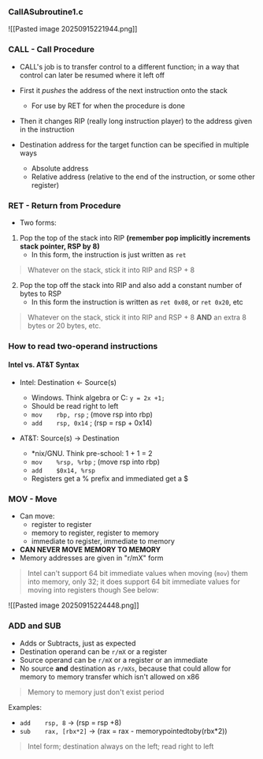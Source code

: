 
### CallASubroutine1.c
![[Pasted image 20250915221944.png]]

### CALL - Call Procedure

- CALL's job is to transfer control to a different function; in a way that control can later be resumed where it left off
- First it _pushes_ the address of the next instruction onto the stack
	- For use by RET for when the procedure is done
- Then it changes RIP (really long instruction player) to the address given in the instruction

- Destination address for the target function can be specified in multiple ways
	- Absolute address
	- Relative address (relative to the end of the instruction, or some other register)

### RET - Return from Procedure

- Two forms:
1. Pop the top of the stack into RIP **(remember pop implicitly increments stack pointer, RSP by 8)**
	-  In this form, the instruction is just written as `ret`
> Whatever on the stack, stick it into RIP and RSP + 8

2. Pop the top off the stack into RIP and also add a constant number of bytes to RSP
	- In this form the instruction is written as `ret 0x08`, or `ret 0x20`, etc
> Whatever on the stack, stick it into RIP and RSP + 8 **AND** an extra 8 bytes or 20 bytes, etc.


### How to read two-operand instructions
#### Intel vs. AT&T Syntax

- Intel: Destination <- Source(s)
	- Windows. Think algebra or C: `y = 2x +1;`
	- Should be read right to left
	- `mov    rbp, rsp` ; (move rsp into rbp)
	- `add    rsp, 0x14` ; (rsp = rsp + 0x14)

- AT&T: Source(s) -> Destination
	- \*nix/GNU. Think pre-school: 1 + 1 = 2
	- `mov    %rsp, %rbp` ; (move rsp into rbp)
	- `add    $0x14, %rsp`
	- Registers get a % prefix and immediated get a $

### MOV - Move

- Can move:
	- register to register
	- memory to register, register to memory
	- immediate to register, immediate to memory
- **CAN NEVER MOVE MEMORY TO MEMORY**
- Memory addresses are given in "r/mX" form

> Intel can't support 64 bit immediate values when moving (`mov`) them into memory, only 32; it does support 64 bit immediate values for moving into registers though
> See below:

![[Pasted image 20250915224448.png]]


###  ADD and SUB

- Adds or Subtracts, just as expected
- Destination operand can be `r/mX` or a register
- Source operand can be `r/mX` or a register or an immediate
- No source **and** destination as `r/mXs`, because that could allow for memory to memory transfer which isn't allowed on x86 

> Memory to memory just don't exist period

Examples:
- `add    rsp, 8`  ->  (rsp = rsp +8)
- `sub    rax, [rbx*2]`   ->  (rax = rax - memorypointedtoby(rbx\*2)) 

> Intel form; destination always on the left; read right to left